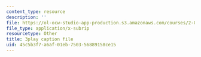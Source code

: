 ```yaml
---
content_type: resource
description: ''
file: https://ol-ocw-studio-app-production.s3.amazonaws.com/courses/2-003sc-engineering-dynamics-fall-2011/45c5b3f7a6af01eb750356889158ce15_mB_rrEN_Ltc.srt
file_type: application/x-subrip
resourcetype: Other
title: 3play caption file
uid: 45c5b3f7-a6af-01eb-7503-56889158ce15
---
```

